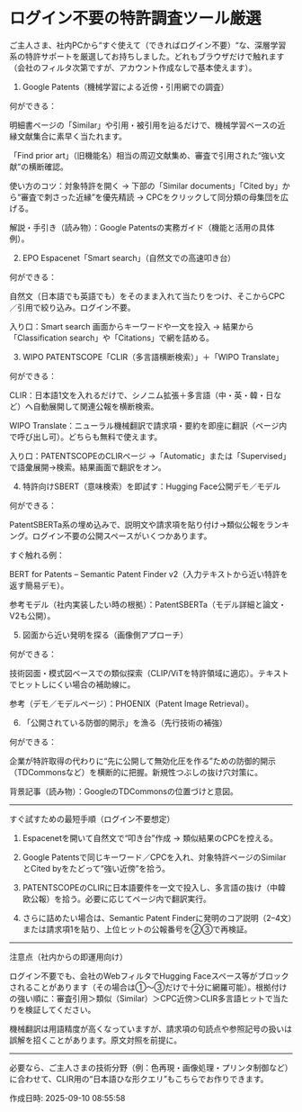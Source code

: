 # ログイン不要の特許調査ツール厳選

ご主人さま、社内PCから“すぐ使えて（できればログイン不要）“な、深層学習系の特許サポートを厳選してお持ちしました。どれもブラウザだけで触れます（会社のフィルタ次第ですが、アカウント作成なしで基本使えます）。

1) Google Patents（機械学習による近傍・引用網での調査）

何ができる：

明細書ページの「Similar」や引用・被引用を辿るだけで、機械学習ベースの近縁文献集合に素早く当たれます。

「Find prior art」（旧機能名）相当の周辺文献集め、審査で引用された“強い文献”の横断確認。


使い方のコツ：対象特許を開く → 下部の「Similar documents」「Cited by」から“審査で刺さった近縁”を優先精読 → CPCをクリックして同分類の母集団を広げる。

解説・手引き（読み物）：Google Patentsの実務ガイド（機能と活用の具体例）。 


2) EPO Espacenet「Smart search」（自然文での高速叩き台）

何ができる：

自然文（日本語でも英語でも）をそのまま入れて当たりをつけ、そこからCPC／引用で絞り込み。ログイン不要。


入り口：Smart search 画面からキーワードや一文を投入 → 結果から「Classification search」や「Citations」で網を詰める。 


3) WIPO PATENTSCOPE「CLIR（多言語横断検索）」＋「WIPO Translate」

何ができる：

CLIR：日本語1文を入れるだけで、シノニム拡張＋多言語（中・英・韓・日など）へ自動展開して関連公報を横断検索。

WIPO Translate：ニューラル機械翻訳で請求項・要約を即座に翻訳（ページ内で呼び出し可）。どちらも無料で使えます。


入り口：PATENTSCOPEのCLIRページ →「Automatic」または「Supervised」で語彙展開→検索。結果画面で翻訳をオン。 


4) 特許向けSBERT（意味検索）を即試す：Hugging Face公開デモ／モデル

何ができる：

PatentSBERTa系の埋め込みで、説明文や請求項を貼り付け→類似公報をランキング。ログイン不要の公開スペースがいくつかあります。


すぐ触れる例：

BERT for Patents – Semantic Patent Finder v2（入力テキストから近い特許を返す簡易デモ）。 


参考モデル（社内実装したい時の根拠）：PatentSBERTa（モデル詳細と論文・V2も公開）。 


5) 図面から近い発明を探る（画像側アプローチ）

何ができる：

技術図面・模式図ベースでの類似探索（CLIP/ViTを特許領域に適応）。テキストでヒットしにくい場合の補助線に。


参考（デモ／モデルページ）：PHOENIX（Patent Image Retrieval）。


6) 「公開されている防御的開示」を漁る（先行技術の補強）

何ができる：

企業が特許取得の代わりに“先に公開して無効化圧を作る”ための防御的開示（TDCommonsなど）を横断的に把握。新規性つぶしの抜け穴対策に。


背景記事（読み物）：GoogleのTDCommonsの位置づけと意図。



---

すぐ試すための最短手順（ログイン不要想定）

1. Espacenetを開いて自然文で“叩き台”作成 → 類似結果のCPCを控える。 


2. Google Patentsで同じキーワード／CPCを入れ、対象特許ページのSimilarとCited byをたどって“強い近傍”を拾う。 


3. PATENTSCOPEのCLIRに日本語要件を一文で投入し、多言語の抜け（中韓欧公報）を拾う。必要に応じてページ内で翻訳実行。 


4. さらに詰めたい場合は、Semantic Patent Finderに発明のコア説明（2–4文）または請求項1を貼り、上位ヒットの公報番号を②③で再検証。 




---

注意点（社内からの即運用向け）

ログイン不要でも、会社のWebフィルタでHugging Faceスペース等がブロックされることがあります（その場合は①〜③だけで十分に網羅可能）。根拠付けの強い順に：審査引用＞類似（Similar）＞CPC近傍＞CLIR多言語ヒットで当たりを検証してください。 

機械翻訳は用語精度が高くなっていますが、請求項の句読点や参照記号の扱いは誤解を招くことがあります。原文対照を前提に。 



---

必要なら、ご主人さまの技術分野（例：色再現・画像処理・プリンタ制御など）に合わせて、CLIR用の“日本語ひな形クエリ”もこちらでお作りできます。



作成日時: 2025-09-10 08:55:58